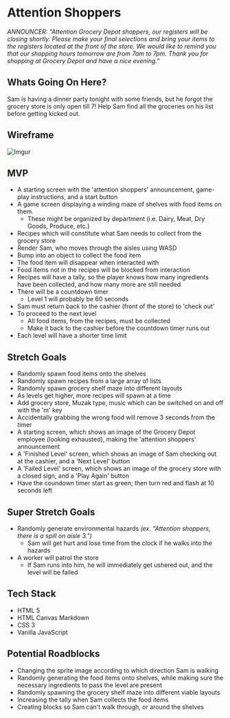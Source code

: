 # Attention Shoppers

_ANNOUNCER: "Attention Grocery Depot shoppers, our registers will be closing shortly. Please make your final selections and bring your items to the registers located at the front of the store. We would like to remind you that our shopping hours tomorrow are from 7am to 7pm. Thank you for shopping at Grocery Depot and have a nice evening."_

## Whats Going On Here?

Sam is having a dinner party tonight with some friends, but he forgot the grocery store is only open till 7! Help Sam find all the groceries on his list before getting kicked out.

## Wireframe

![Imgur](https://i.imgur.com/FK1dmyP.png)

## MVP

- A starting screen with the 'attention shoppers' announcement, game-play instructions, and a start button
- A game screen displaying a winding maze of shelves with food items on them.
  - These might be organized by department (i.e. Dairy, Meat, Dry Goods, Produce, etc.)
- Recipes which will constitute what Sam needs to collect from the grocery store
- Render Sam, who moves through the aisles using WASD
- Bump into an object to collect the food item
- The food item will disappear when interacted with
- Food items not in the recipes will be blocked from interaction
- Recipes will have a tally, so the player knows how many ingredients have been collected, and how many more are still needed
- There will be a countdown timer
  - Level 1 will probably be 60 seconds
- Sam must return back to the cashier (front of the store) to 'check out'
- To proceed to the next level
  - All food items, from the recipes, must be collected
  - Make it back to the cashier before the countdown timer runs out
- Each level will have a shorter time limit

## Stretch Goals

- Randomly spawn food items onto the shelves
- Randomly spawn recipes from a large array of lists
- Randomly spawn grocery shelf maze into different layouts
- As levels get higher, more recipes will spawn at a time
- Add grocery store, Muzak type, music which can be switched on and off with the 'm' key
- Accidentally grabbing the wrong food will remove 3 seconds from the timer
- A starting screen, which shows an image of the Grocery Depot employee (looking exhausted), making the 'attention shoppers' announcement
- A 'Finished Level' screen, which shows an image of Sam checking out at the cashier, and a 'Next Level' button
- A 'Failed Level' screen, which shows an image of the grocery store with a closed sign, and a 'Play Again' button
- Have the coundown timer start as green; then turn red and flash at 10 seconds left

## Super Stretch Goals

- Randomly generate environmental hazards _(ex. "Attention shoppers, there is a spill on aisle 3.")_
  - Sam will get hurt and lose time from the clock if he walks into the hazards
- A worker will patrol the store
  - If Sam runs into him, he will immediately get ushered out, and the level will be failed

## Tech Stack

- HTML 5
- HTML Canvas Markdown
- CSS 3
- Vanilla JavaScript

## Potential Roadblocks

- Changing the sprite image according to which direction Sam is walking
- Randomly generating the food items onto shelves, while making sure the necessary ingredients to pass the level are present
- Randomly spawning the grocery shelf maze into different viable layouts
- Increasing the tally when Sam collects the food items
- Creating blocks so Sam can't walk through, or around the shelves
